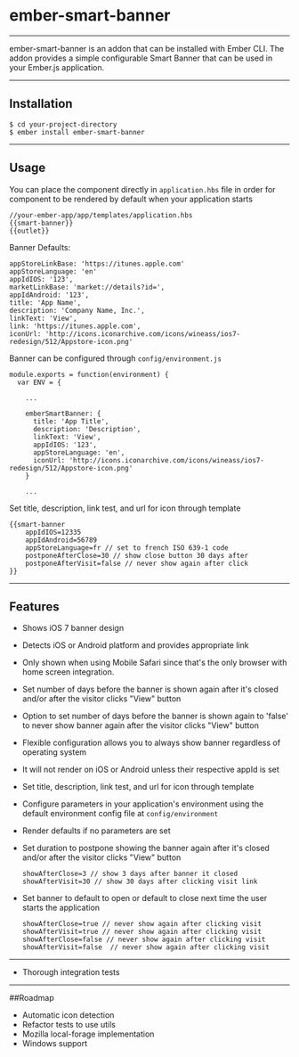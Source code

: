 # ember-smart-banner
----
ember-smart-banner is an addon that can be installed with Ember CLI.  The addon provides a simple configurable Smart Banner that can be used in your Ember.js application.

----
## Installation
    $ cd your-project-directory
    $ ember install ember-smart-banner

----
## Usage
You can place the component directly in ```application.hbs``` file in order for component to be rendered by default when your application starts

    //your-ember-app/app/templates/application.hbs
    {{smart-banner}}
    {{outlet}}

Banner Defaults:

    appStoreLinkBase: 'https://itunes.apple.com'
    appStoreLanguage: 'en'
    appIdIOS: '123',
    marketLinkBase: 'market://details?id=',
    appIdAndroid: '123',
    title: 'App Name',
    description: 'Company Name, Inc.',
    linkText: 'View',
    link: 'https://itunes.apple.com',
    iconUrl: 'http://icons.iconarchive.com/icons/wineass/ios7-redesign/512/Appstore-icon.png'

Banner can be configured through ```config/environment.js```

    module.exports = function(environment) {
      var ENV = {

        ...

        emberSmartBanner: {
          title: 'App Title',
          description: 'Description',
          linkText: 'View',
          appIdIOS: '123',
          appStoreLanguage: 'en',
          iconUrl: 'http://icons.iconarchive.com/icons/wineass/ios7-redesign/512/Appstore-icon.png'
        }

        ...

Set title, description, link test, and url for icon through template

    {{smart-banner
        appIdIOS=12335
        appIdAndroid=56789
        appStoreLanguage=fr // set to french ISO 639-1 code
        postponeAfterClose=30 // show close button 30 days after
        postponeAfterVisit=false // never show again after click
    }}
----
## Features
* Shows iOS 7 banner design
* Detects iOS or Android platform and provides appropriate link
* Only shown when using Mobile Safari since that's the only browser with home screen integration.
* Set number of days before the banner is shown again after it's closed and/or after the visitor clicks "View" button
* Option to set number of days before the banner is shown again to 'false' to never show banner again after the visitor clicks "View" button
* Flexible configuration allows you to always show banner regardless of operating system
* It will not render on iOS or Android unless their respective appId is set
* Set title, description, link test, and url for icon through template
* Configure parameters in your application's environment using the default environment config file at ```config/environment```
* Render defaults if no parameters are set
* Set duration to postpone showing the banner again after it's closed and/or after the visitor clicks "View" button

    ```showAfterClose=3 // show 3 days after banner it closed```
    ```showAfterVisit=30 // show 30 days after clicking visit link```

* Set banner to default to open or default to close next time the user starts the application

    ```showAfterClose=true // never show again after clicking visit```
    ```showAfterVisit=true // never show again after clicking visit```
    ```showAfterClose=false // never show again after clicking visit```
    ```showAfterVisit=false  // never show again after clicking visit```

----

* Thorough integration tests

----
##Roadmap
* Automatic icon detection
* Refactor tests to use utils
* Mozilla local-forage implementation
* Windows support
